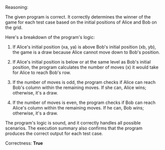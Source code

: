 Reasoning:

The given program is correct. It correctly determines the winner of the game for each test case based on the initial positions of Alice and Bob on the grid.

Here's a breakdown of the program's logic:

1. If Alice's initial position (xa, ya) is above Bob's initial position (xb, yb), the game is a draw because Alice cannot move down to Bob's position.

2. If Alice's initial position is below or at the same level as Bob's initial position, the program calculates the number of moves (x) it would take for Alice to reach Bob's row.

3. If the number of moves is odd, the program checks if Alice can reach Bob's column within the remaining moves. If she can, Alice wins; otherwise, it's a draw.

4. If the number of moves is even, the program checks if Bob can reach Alice's column within the remaining moves. If he can, Bob wins; otherwise, it's a draw.

The program's logic is sound, and it correctly handles all possible scenarios. The execution summary also confirms that the program produces the correct output for each test case.

Correctness: **True**